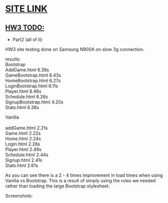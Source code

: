 # [SITE LINK](https://teamtracker-df799.firebaseapp.com)

## [HW3 TODO:](http://classes.pint.com/cse134b/homework/hw2.html)
- Part2 (all of it)

HW3 site testing done on Samsung N900A on slow 3g connection.

results:<br>
Bootstrap<br>
AddGame.html			    6.39s<br>
GameBootstrap.html	  6.43s<br>
HomeBootstrap.html	  6.27s<br>
LoginBootstrap.html	  6.11s<br>
Player.html			      8.46s<br>
Schedule.html			    6.26s<br>
SignupBootstrap.html	4.20s<br>
Stats.html			      6.38s<br>

Vanilla<br>				
addGame.html			2.21s<br>
Game.html			    2.22s<br>
Home.html			    2.24s<br>
Login.html			  2.28s<br>
Player.html			  2.49s<br>
Schedule.html			2.44s<br>
Signup.html			  2.41s<br>
Stats.html			  2.61s<br>

As you can see there is a 2 - 4 times improvement in load times when using Vanilla vs Bootstrap. This is a result of simply using the rules we needed rather than loading the large Bootstrap stylesheet.

Screenshots:

